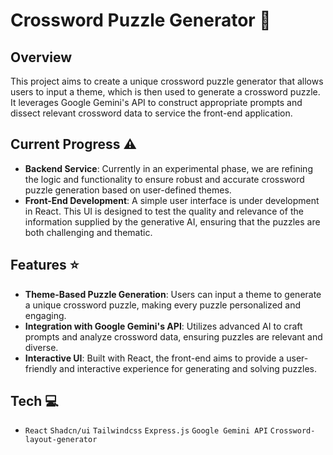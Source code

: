 # Crossword Puzzle Generator 🧩

## Overview

This project aims to create a unique crossword puzzle generator that allows users to input a theme, which is then used to generate a crossword puzzle. It leverages Google Gemini's API to construct appropriate prompts and dissect relevant crossword data to service the front-end application.

## Current Progress ⚠️

- **Backend Service**: Currently in an experimental phase, we are refining the logic and functionality to ensure robust and accurate crossword puzzle generation based on user-defined themes.
- **Front-End Development**: A simple user interface is under development in React. This UI is designed to test the quality and relevance of the information supplied by the generative AI, ensuring that the puzzles are both challenging and thematic.

## Features ⭐

- **Theme-Based Puzzle Generation**: Users can input a theme to generate a unique crossword puzzle, making every puzzle personalized and engaging.
- **Integration with Google Gemini's API**: Utilizes advanced AI to craft prompts and analyze crossword data, ensuring puzzles are relevant and diverse.
- **Interactive UI**: Built with React, the front-end aims to provide a user-friendly and interactive experience for generating and solving puzzles.

## Tech 💻

- `React` `Shadcn/ui` `Tailwindcss` `Express.js` `Google Gemini API` `Crossword-layout-generator`
